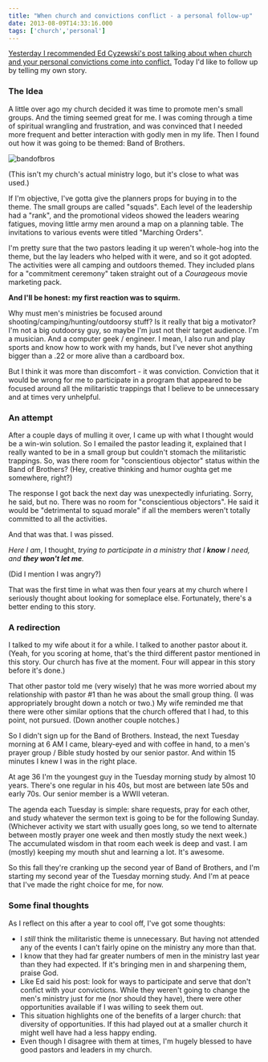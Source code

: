 ```yaml
---
title: "When church and convictions conflict - a personal follow-up"
date: 2013-08-09T14:33:16.000
tags: ['church','personal']
---
```


[Yesterday I recommended Ed Cyzewski's post talking about when church and your personal convictions come into conflict.](http://chrishubbs.com/2013/08/08/when-church-and-convictions-conflict/) Today I'd like to follow up by telling my own story.

### The Idea

A little over ago my church decided it was time to promote men's small groups. And the timing seemed great for me. I was coming through a time of spiritual wrangling and frustration, and was convinced that I needed more frequent and better interaction with godly men in my life. Then I found out how it was going to be themed: Band of Brothers.

![bandofbros](/images/2013/bandofbros.jpg)

(This isn't my church's actual ministry logo, but it's close to what was used.)

If I'm objective, I've gotta give the planners props for buying in to the theme. The small groups are called "squads". Each level of the leadership had a "rank", and the promotional videos showed the leaders wearing fatigues, moving little army men around a map on a planning table. The invitations to various events were titled "Marching Orders".

I'm pretty sure that the two pastors leading it up weren't whole-hog into the theme, but the lay leaders who helped with it were, and so it got adopted. The activities were all camping and outdoors themed. They included plans for a "commitment ceremony" taken straight out of a _Courageous_ movie marketing pack.

**And I'll be honest: my first reaction was to squirm.**

Why must men's ministries be focused around shooting/camping/hunting/outdoorsy stuff? Is it really that big a motivator? I'm not a big outdoorsy guy, so maybe I'm just not their target audience. I'm a musician. And a computer geek / engineer. I mean, I also run and play sports and know how to work with my hands, but I've never shot anything bigger than a .22 or more alive than a cardboard box.

But I think it was more than discomfort - it was conviction. Conviction that it would be wrong for me to participate in a program that appeared to be focused around all the militaristic trappings that I believe to be unnecessary and at times very unhelpful.

### An attempt

After a couple days of mulling it over, I came up with what I thought would be a win-win solution. So I emailed the pastor leading it, explained that I really wanted to be in a small group but couldn't stomach the militaristic trappings. So, was there room for "conscientious objector" status within the Band of Brothers? (Hey, creative thinking and humor oughta get me somewhere, right?)

The response I got back the next day was unexpectedly infuriating. Sorry, he said, but no. There was no room for "conscientious objectors". He said it would be "detrimental to squad morale" if all the members weren't totally committed to all the activities.

And that was that. I was pissed.

_Here I am_, I thought, _trying to participate in a ministry that I **know** I need, and **they won't let me**._

(Did I mention I was angry?)

That was the first time in what was then four years at my church where I seriously thought about looking for someplace else. Fortunately, there's a better ending to this story.

### A redirection

I talked to my wife about it for a while. I talked to another pastor about it. (Yeah, for you scoring at home, that's the third different pastor mentioned in this story. Our church has five at the moment. Four will appear in this story before it's done.)

That other pastor told me (very wisely) that he was more worried about my relationship with pastor #1 than he was about the small group thing. (I was appropriately brought down a notch or two.) My wife reminded me that there were other similar options that the church offered that I had, to this point, not pursued. (Down another couple notches.)

So I didn't sign up for the Band of Brothers. Instead, the next Tuesday morning at 6 AM I came, bleary-eyed and with coffee in hand, to a men's prayer group / Bible study hosted by our senior pastor. And within 15 minutes I knew I was in the right place.

At age 36 I'm the youngest guy in the Tuesday morning study by almost 10 years. There's one regular in his 40s, but most are between late 50s and early 70s. Our senior member is a WWII veteran.

The agenda each Tuesday is simple: share requests, pray for each other, and study whatever the sermon text is going to be for the following Sunday. (Whichever activity we start with usually goes long, so we tend to alternate between mostly prayer one week and then mostly study the next week.) The accumulated wisdom in that room each week is deep and vast. I am (mostly) keeping my mouth shut and learning a lot. It's awesome.

So this fall they're cranking up the second year of Band of Brothers, and I'm starting my second year of the Tuesday morning study. And I'm at peace that I've made the right choice for me, for now.

### Some final thoughts

As I reflect on this after a year to cool off, I've got some thoughts:

- I _still_ think the militaristic theme is unnecessary. But having not attended any of the events I can't fairly opine on the ministry any more than that.
- I know that they had far greater numbers of men in the ministry last year than they had expected. If it's bringing men in and sharpening them, praise God.
- Like Ed said his post: look for ways to participate and serve that don't confict with your convictions. While they weren't going to change the men's ministry just for me (nor should they have), there were other opportunities available if I was willing to seek them out.
- This situation highlights one of the benefits of a larger church: that diversity of opportunities. If this had played out at a smaller church it might well have had a less happy ending.
- Even though I disagree with them at times, I'm hugely blessed to have good pastors and leaders in my church.
